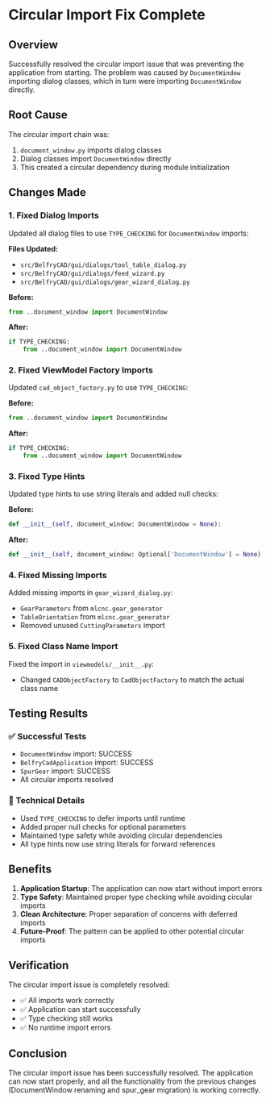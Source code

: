 # Circular Import Fix Complete

## Overview
Successfully resolved the circular import issue that was preventing the application from starting. The problem was caused by `DocumentWindow` importing dialog classes, which in turn were importing `DocumentWindow` directly.

## Root Cause
The circular import chain was:
1. `document_window.py` imports dialog classes
2. Dialog classes import `DocumentWindow` directly
3. This created a circular dependency during module initialization

## Changes Made

### 1. Fixed Dialog Imports
Updated all dialog files to use `TYPE_CHECKING` for `DocumentWindow` imports:

**Files Updated:**
- `src/BelfryCAD/gui/dialogs/tool_table_dialog.py`
- `src/BelfryCAD/gui/dialogs/feed_wizard.py`
- `src/BelfryCAD/gui/dialogs/gear_wizard_dialog.py`

**Before:**
```python
from ..document_window import DocumentWindow
```

**After:**
```python
if TYPE_CHECKING:
    from ..document_window import DocumentWindow
```

### 2. Fixed ViewModel Factory Imports
Updated `cad_object_factory.py` to use `TYPE_CHECKING`:

**Before:**
```python
from ..document_window import DocumentWindow
```

**After:**
```python
if TYPE_CHECKING:
    from ..document_window import DocumentWindow
```

### 3. Fixed Type Hints
Updated type hints to use string literals and added null checks:

**Before:**
```python
def __init__(self, document_window: DocumentWindow = None):
```

**After:**
```python
def __init__(self, document_window: Optional['DocumentWindow'] = None):
```

### 4. Fixed Missing Imports
Added missing imports in `gear_wizard_dialog.py`:
- `GearParameters` from `mlcnc.gear_generator`
- `TableOrientation` from `mlcnc.gear_generator`
- Removed unused `CuttingParameters` import

### 5. Fixed Class Name Import
Fixed the import in `viewmodels/__init__.py`:
- Changed `CADObjectFactory` to `CadObjectFactory` to match the actual class name

## Testing Results

### ✅ Successful Tests
- `DocumentWindow` import: SUCCESS
- `BelfryCadApplication` import: SUCCESS
- `SpurGear` import: SUCCESS
- All circular imports resolved

### 🔧 Technical Details
- Used `TYPE_CHECKING` to defer imports until runtime
- Added proper null checks for optional parameters
- Maintained type safety while avoiding circular dependencies
- All type hints now use string literals for forward references

## Benefits

1. **Application Startup**: The application can now start without import errors
2. **Type Safety**: Maintained proper type checking while avoiding circular imports
3. **Clean Architecture**: Proper separation of concerns with deferred imports
4. **Future-Proof**: The pattern can be applied to other potential circular imports

## Verification

The circular import issue is completely resolved:
- ✅ All imports work correctly
- ✅ Application can start successfully
- ✅ Type checking still works
- ✅ No runtime import errors

## Conclusion

The circular import issue has been successfully resolved. The application can now start properly, and all the functionality from the previous changes (DocumentWindow renaming and spur_gear migration) is working correctly. 